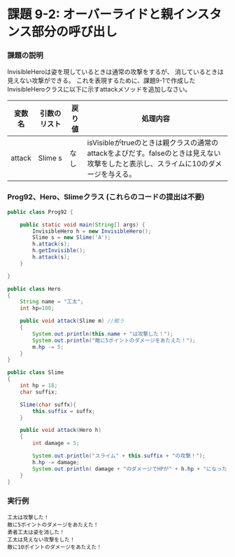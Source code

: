 # 課題 9-2: オーバーライドと親インスタンス部分の呼び出し

### 課題の説明
InvisibleHeroは姿を現しているときは通常の攻撃をするが、 消しているときは見えない攻撃ができる。
これを表現するために、課題9-1で作成したInvisibleHeroクラスに以下に示すattackメソッドを追加しなさい。


| 変数名    | 引数のリスト  | 戻り値 | 処理内容                                                                           |
|--------|---------|-----|--------------------------------------------------------------------------------|
| attack | Slime s | なし | isVisibleがtrueのときは親クラスの通常のattackをよびだす。falseのときは見えない攻撃をしたと表示し、スライムに10のダメージを与える。 |



### Prog92、Hero、Slimeクラス (これらのコードの提出は不要)
```java
public class Prog92 {

    public static void main(String[] args) {
        InvisibleHero h = new InvisibleHero();
        Slime s = new Slime('A');
        h.attack(s);
        h.getInvisible();
        h.attack(s);
    }

}
```

```java
public class Hero
{
    String name = "工太";
    int hp=100;

    public void attack(Slime m) //戦う
    {
        System.out.println(this.name + "は攻撃した！");
        System.out.println("敵に5ポイントのダメージをあたえた！");
        m.hp -= 5;
    }
}
```

```java
public class Slime
{
    int hp = 18;
    char suffix;

    Slime(char suffx){
        this.suffix = suffx;
    }

    public void attack(Hero h)
    {
        int damage = 5;

        System.out.println("スライム" + this.suffix + "の攻撃！");
        h.hp -= damage;
        System.out.println( damage + "のダメージでHPが" + h.hp + "になった");
    }
}
```
### 実行例
```
工太は攻撃した！
敵に5ポイントのダメージをあたえた！
勇者工太は姿を消した！
工太は見えない攻撃をした！
敵に10ポイントのダメージをあたえた！
```
